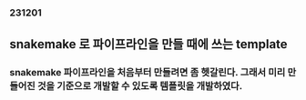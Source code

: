 ### 231201
## snakemake 로 파이프라인을 만들 때에 쓰는 template
### snakemake 파이프라인을 처음부터 만들려면 좀 헷갈린다. 그래서 미리 만들어진 것을 기준으로 개발할 수 있도록 템플릿을 개발하였다.
### <br/><br/><br/>

## 
